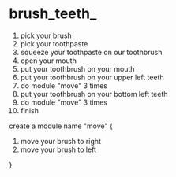 # brush_teeth_

1. pick your brush
2. pick your toothpaste
3. squeeze your toothpaste on our toothbrush
4. open your mouth
5. put your toothbrush on your mouth
6. put your toothbrush on your upper left teeth
7. do module "move" 3 times
8. put your toothbrush on your bottom left teeth
9. do module "move" 3 times
10. finish

create a module name "move" {

  1. move your brush to right
  2. move your brush to left

}
